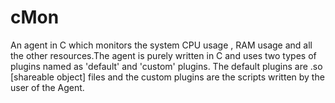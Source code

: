 cMon
==================

An agent in C which monitors the system CPU usage , RAM usage and all the other resources.The agent is purely written in C and uses two types of plugins named as 'default' and 'custom' plugins. The default plugins are .so [shareable object] files and the custom plugins are the scripts written by the user of the Agent.
